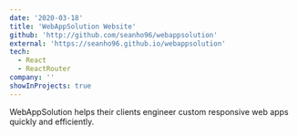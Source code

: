 ```yaml
---
date: '2020-03-18'
title: 'WebAppSolution Website'
github: 'http://github.com/seanho96/webappsolution'
external: 'https://seanho96.github.io/webappsolution'
tech:
  - React
  - ReactRouter
company: ''
showInProjects: true
---
```


WebAppSolution helps their clients engineer custom responsive web apps quickly and efficiently.
